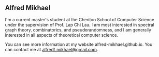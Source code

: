 ## Alfred Mikhael
I'm a current master's student at the Cheriton School of Computer Science under the supervision of Prof. Lap Chi Lau. I am most interested in spectral graph theory, combinatorics, and pseudorandomness, and I am generally interested in all aspects of theoretical computer science.

You can see more information at my website alfred-mikhael.github.io. You can contact me at alfred1.mikhael@gmail.com. 
